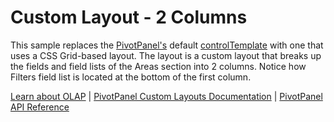 Custom Layout - 2 Columns
=================================

This sample replaces the [PivotPanel's](https://www.grapecity.com/wijmo/api/classes/wijmo_olap.pivotpanel.html) default [controlTemplate](https://www.grapecity.com/wijmo/api/classes/wijmo_olap.pivotpanel.html#controltemplate) with one that uses a CSS Grid-based layout. The layout is a custom layout that breaks up the fields and field lists of the Areas section into 2 columns. Notice how Filters field list is located at the bottom of the first column.

[Learn about OLAP](https://www.grapecity.com/wijmo-olap) | [PivotPanel Custom Layouts Documentation](https://www.grapecity.com/wijmo/docs/Topics/OLAP/Custom-Layouts) | [PivotPanel API Reference](https://www.grapecity.com/wijmo/api/classes/wijmo_olap.pivotpanel.html)